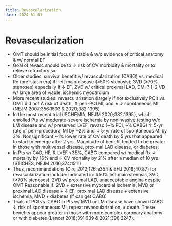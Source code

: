 ```yaml
---
title: Revascularization
date: 2024-01-01
---
```


# Revascularization

- OMT should be initial focus if stable & w/o evidence of critical anatomy & w/ normal EF
- Goal of revasc should be to ↓ risk of CV morbidity & mortality or to relieve refractory sx
- Older studies: survival benefit w/ revascularization (CABG) vs. medical Rx (pre-statin era) if: left main disease (≥50% stenosis); 3VD (≥70% stenoses) especially if ↓ EF, 2VD w/ critical proximal LAD, DM, ? 1–2 VD w/ large area of viable, ischemic myocardium
- More recent studies: revascularization (largely if not exclusively PCI) vs. OMT did not Δ risk of death, ↑ peri-PCI MI, and ± ↓ spontaneous MI (NEJM 2007;356:1503 & 2020;382:1395)
- In the most recent trial (ISCHEMIA, NEJM 2020;382:1395), which enrolled Pts w/ moderate-severe ischemia by noninvasive testing w/o LM disease and w/ preserved LVEF, revasc (~¾ PCI, ~¼ CABG) ↑ 5-yr rate of peri-procedural MI by ~2% and ↓ 5-yr rate of spontaneous MI by 3%. Nonsignificant ~1% lower rate of CV death by 5 yrs that appeared to start to emerge after 2 yrs. Magnitude of benefit tended to be greater in those with multivessel disease, proximal LAD disease, or diabetes.
- In Pts w/ CAD, HF, & LVEF <35%, CABG compared w/ medical Rx ↓ mortality by 16% and ↓ CV mortality by 21% after a median of 10 yrs (STICHES, NEJM 2016;374:1511)
- Thus, recommendations (Circ 2012;126:e354 & EHJ 2019;40:87) for revascularization include:
  Indicated in: ≥50% left main stenosis, 3VD (≥70% stenoses), 2VD w/ proximal LAD, unacceptable angina despite OMT
  Reasonable if: 2VD + extensive myocardial ischemia, MVD or proximal LAD disease + ↓ EF, proximal LAD disease + extensive ischemia, MVD + diabetes (if can get CABG)
- Trials of PCI vs. CABG in Pts w/ MVD or LM disease have shown CABG ↓ risk of spontaneous MI, repeat revascularization, ± death. These benefits appear greater in those with more complex coronary anatomy or with diabetes (Lancet 2018;391:939 & 2021;398:2247).
